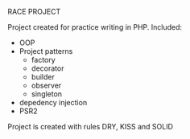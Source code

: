 RACE PROJECT

Project created for practice writing in PHP.
Included:
 - OOP
 - Project patterns
   - factory
   - decorator
   - builder
   - observer
   - singleton
 - depedency injection
 - PSR2

Project is created with rules DRY, KISS and SOLID
